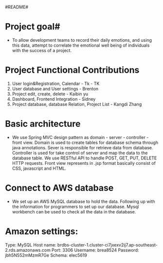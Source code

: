 #README#

# Project goal#
  - To allow development teams to record their daily emotions, and using this data, attempt to correlate the emotional well being of individuals with the success of a project.

# Project Functional Contributions #
1.   User login&Registration, Calendar  - Tk  - TK
2.   User database and User settings  - Brenton
3.   Project edit, create, delete  - Kaibin yu
4.   Dashboard, Frontend Integration  - Sidney
5.   Project database, database Relation, Project List  - Kangdi Zhang

# Basic architecture #
  - We use Spring MVC design pattern as domain - server - controller - front view. Domain is used to create tables for database schema through java annotations. Sever is responsible for retrieve data from database. Controller is used for take control of server and map the data to the database table. We use RESTful API to handle POST, GET, PUT, DELETE HTTP requests. Front view represents in .jsp format basically consist of CSS, javascript and HTML.

# Connect to AWS database #
  - We set up an AWS MySQL database to hold the data. Following up with the information for programmers to set up our database. Mysql workbench can be used to check all the data in the database.

# Amazon settings: #
Type: MySQL
Host name: brdbs-cluster-1.cluster-ci7jxexv2ij7.ap-southeast-2.rds.amazonaws.com
Port: 3306
Username: brea8524
Password: jbh5N552mMzmR7Ge
Schema: elec5619
